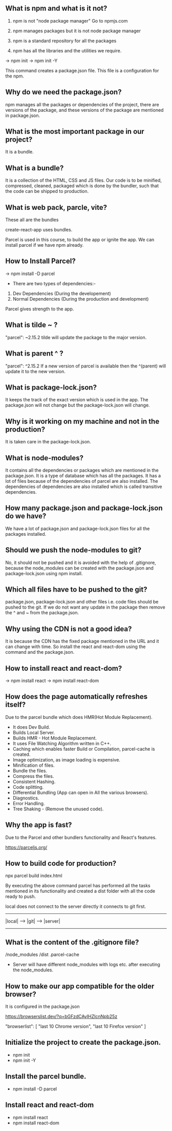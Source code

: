 ## What is npm and what is it not?
1. npm is not "node package manager"
   Go to npmjs.com

2. npm manages packages but it is not node package manager 

3. npm is a standard repository for all the packages 

4. npm has all the libraries and the utilities we require.

-> npm init 
-> npm init -Y

This command creates a package.json file. This file is a configuration for the npm.

## Why do we need the package.json?
npm manages all the packages or dependencies of the project, there are versions of the package, and these versions of the package are mentioned in package.json.

## What is the most important package in our project?
It is a bundle.

## What is a bundle?
It is a collection of the HTML, CSS and JS files. Our code is to be minified, compressed, cleaned, packaged which is done by the bundler, such that the code can be shipped to production. 

## What is web pack, parcle, vite?
These all are the bundles

create-react-app uses bundles.

Parcel is used in this course, to build the app or ignite the app.
We can install parcel if we have npm already.

## How to Install Parcel?
-> npm install -D parcel

- There are two types of dependencies:-
1. Dev Dependencies (During the developement)
2. Normal Dependencies (During the production and development)

Parcel gives strength to the app.

## What is tilde ~ ?
"parcel": ~2.15.2 
tilde will update the package to the major version.

## What is parent ^ ?
"parcel": ^2.15.2 
If a new version of parcel is available then the ^(parent) will update it to the new version.

## What is package-lock.json?
It keeps the track of the exact version which is used in the app. The package.json will not change but the package-lock.json will change.

## Why is it working on my machine and not in the production?
It is taken care in the package-lock.json.

## What is node-modules?
It contains all the dependencies or packages which are mentioned in the package.json. It is a type of database which has all the packages.
It has a lot of files because of the dependencies of parcel are also installed.
The dependencies of dependencies are also installed which is called transitive dependencies.

## How many package.json and package-lock.json do we have?
We have a lot of package.json and package-lock.json files for all the packages installed.

## Should we push the node-modules to git?
No, it should not be pushed and it is avoided with the help of .gitignore, because the node_modules can be created with the package.json and package-lock.json using npm install.

## Which all files have to be pushed to the git?
package.json, package-lock.json and other files i.e. code files should be pushed to the git.
If we do not want any update in the package then remove the ^ and ~ from the package.json.

## Why using the CDN is not a good idea?
It is because the CDN has the fixed package mentioned in the URL and it can change with time. So install the react and react-dom using the command and the package.json.

## How to install react and react-dom?
-> npm install react
-> npm install react-dom

## How does the page automatically refreshes itself?
Due to the parcel bundle which does HMR(Hot Module Replacement).
- It does Dev Build.
- Builds Local Server.
- Builds HMR - Hot Module Replacement.
- It uses File Watching Algorithm written in C++.
- Caching which enables faster Build or Compilation, parcel-cache is created.
- Image optimization, as image loading is expensive.
- Minification of files.
- Bundle the files.
- Compress the files.
- Consistent Hashing.
- Code splitting.
- Differential Bundling (App can open in All the various browsers).
- Diagnostics.
- Error Handling.
- Tree Shaking - (Remove the unused code).

## Why the app is fast?
Due to the Parcel and other bundlers functionality and React's features.

https://parceljs.org/

## How to build code for production?
npx parcel build index.html

By executing the above command parcel has performed all the tasks mentioned
in its functionality and created a dist folder with all the code ready to push.

local does not connect to the server directly it connects to git first.

 -----            ---           ------
|local|   -->    |git|  -->    |server|
 -----            ---           ------

## What is the content of the .gitignore file?
/node_modules
/dist
.parcel-cache

- Server will have different node_modules with logs etc. after executing the node_modules.

## How to make our app compatible for the older browser?
It is configured in the package.json 

https://browserslist.dev/?q=bGFzdCAyIHZlcnNpb25z
 
"browserlist": [
   "last 10 Chrome version",
   "last 10 Firefox version"
]

## Initialize the project to create the package.json.
- npm init 
- npm init -Y

## Install the parcel bundle.
- npm install -D parcel

## Install react and react-dom
- npm install react
- npm install react-dom